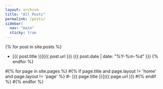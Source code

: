 ```yaml
---
layout: archive
title: "All Posts"
permalink: /posts/
sidebar:
  nav: "main"
  sticky: true
---
```


{% for post in site.posts %}
- [{{ post.title }}]({{ post.url }}) ({{ post.date | date: "%Y-%m-%d" }})
{% endfor %}

#{% for page in site.pages %}
#{% if page.title and page.layout != 'home' and page.layout != 'page' %}
#- [{{ page.title }}]({{ page.url }})
#{% endif %}
#{% endfor %}
